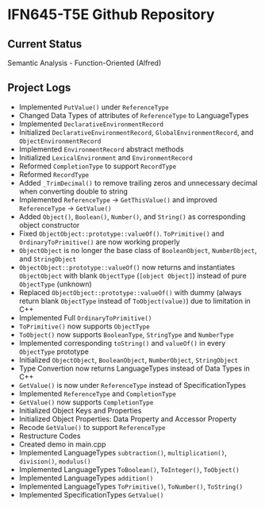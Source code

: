 # IFN645-T5E Github Repository

## Current Status
Semantic Analysis - Function-Oriented (Alfred)

## Project Logs
- Implemented `PutValue()` under `ReferenceType` 
- Changed Data Types of attributes of `ReferenceType` to LanguageTypes
- Implemented `DeclarativeEnvironmentRecord`
- Initialized `DeclarativeEnvironmentRecord`, `GlobalEnvironmentRecord`, and `ObjectEnvironmentRecord`
- Implemented `EnvironmentRecord` abstract methods
- Initialized `LexicalEnvironment` and `EnvironmentRecord`
- Reformed `CompletionType` to support `RecordType`
- Reformed `RecordType`
- Added `_TrimDecimal()` to remove trailing zeros and unnecessary decimal when converting double to string
- Implemented `ReferenceType` -> `GetThisValue()` and improved `ReferenceType` -> `GetValue()`
- Added `Object()`, `Boolean()`, `Number()`, and `String()` as corresponding object constructor
- Fixed `ObjectObject::prototype::valueOf()`. `ToPrimitive()` and `OrdinaryToPrimitive()` are now working properly
- `ObjectObject` is no longer the base class of `BooleanObject`, `NumberObject`, and `StringObject`
- `ObjectObject::prototype::valueOf()` now returns and instantiates `ObjectObject` with blank `ObjectType` (`[object Object]`) instead of pure `ObjectType` (unknown)
- Replaced `ObjectObject::prototype::valueOf()` with dummy (always return blank `ObjectType` instead of `ToObject(value)`) due to limitation in C++
- Implemented Full `OrdinaryToPrimitive()`
- `ToPrimitive()` now supports `ObjectType`
- `ToObject()` now supports `BooleanType`, `StringType` and `NumberType`
- Implemented corresponding `toString()` and `valueOf()` in every `ObjectType` prototype
- Initialized `ObjectObject`, `BooleanObject`, `NumberObject`, `StringObject`
- Type Convertion now returns LanguageTypes instead of Data Types in C++
- `GetValue()` is now under `ReferenceType` instead of SpecificationTypes
- Implemented `ReferenceType` and `CompletionType`
- `GetValue()` now supports `CompletionType`
- Initialized Object Keys and Properties
- Initialized Object Properties: Data Property and Accessor Property
- Recode `GetValue()` to support `ReferenceType`
- Restructure Codes
- Created demo in main.cpp
- Implemented LanguageTypes `subtraction()`, `multiplication()`, `division()`, `modulus()`
- Implemented LanguageTypes `ToBoolean()`, `ToInteger()`, `ToObject()`
- Implemented LanguageTypes `addition()`
- Implemented LanguageTypes `ToPrimitive()`, `ToNumber()`, `ToString()`
- Implemented SpecificationTypes `GetValue()`